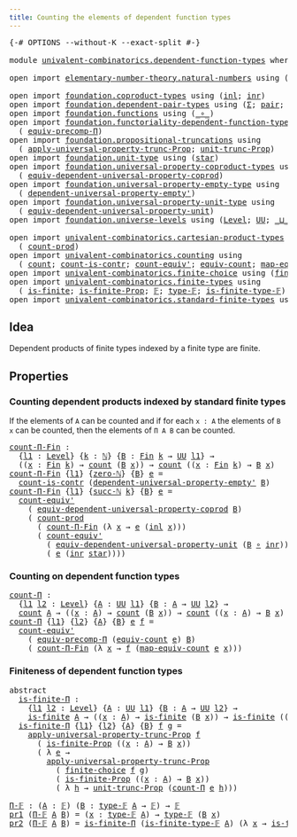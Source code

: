 ```yaml
---
title: Counting the elements of dependent function types
---
```


<pre class="Agda"><a id="75" class="Symbol">{-#</a> <a id="79" class="Keyword">OPTIONS</a> <a id="87" class="Pragma">--without-K</a> <a id="99" class="Pragma">--exact-split</a> <a id="113" class="Symbol">#-}</a>

<a id="118" class="Keyword">module</a> <a id="125" href="univalent-combinatorics.dependent-function-types.html" class="Module">univalent-combinatorics.dependent-function-types</a> <a id="174" class="Keyword">where</a>

<a id="181" class="Keyword">open</a> <a id="186" class="Keyword">import</a> <a id="193" href="elementary-number-theory.natural-numbers.html" class="Module">elementary-number-theory.natural-numbers</a> <a id="234" class="Keyword">using</a> <a id="240" class="Symbol">(</a><a id="241" href="elementary-number-theory.natural-numbers.html#1444" class="Datatype">ℕ</a><a id="242" class="Symbol">;</a> <a id="244" href="elementary-number-theory.natural-numbers.html#1465" class="InductiveConstructor">zero-ℕ</a><a id="250" class="Symbol">;</a> <a id="252" href="elementary-number-theory.natural-numbers.html#1478" class="InductiveConstructor">succ-ℕ</a><a id="258" class="Symbol">)</a>

<a id="261" class="Keyword">open</a> <a id="266" class="Keyword">import</a> <a id="273" href="foundation.coproduct-types.html" class="Module">foundation.coproduct-types</a> <a id="300" class="Keyword">using</a> <a id="306" class="Symbol">(</a><a id="307" href="foundation.coproduct-types.html#1239" class="InductiveConstructor">inl</a><a id="310" class="Symbol">;</a> <a id="312" href="foundation.coproduct-types.html#1262" class="InductiveConstructor">inr</a><a id="315" class="Symbol">)</a>
<a id="317" class="Keyword">open</a> <a id="322" class="Keyword">import</a> <a id="329" href="foundation.dependent-pair-types.html" class="Module">foundation.dependent-pair-types</a> <a id="361" class="Keyword">using</a> <a id="367" class="Symbol">(</a><a id="368" href="foundation-core.dependent-pair-types.html#502" class="Record">Σ</a><a id="369" class="Symbol">;</a> <a id="371" href="foundation-core.dependent-pair-types.html#575" class="InductiveConstructor">pair</a><a id="375" class="Symbol">;</a> <a id="377" href="foundation-core.dependent-pair-types.html#592" class="Field">pr1</a><a id="380" class="Symbol">;</a> <a id="382" href="foundation-core.dependent-pair-types.html#604" class="Field">pr2</a><a id="385" class="Symbol">)</a>
<a id="387" class="Keyword">open</a> <a id="392" class="Keyword">import</a> <a id="399" href="foundation.functions.html" class="Module">foundation.functions</a> <a id="420" class="Keyword">using</a> <a id="426" class="Symbol">(</a><a id="427" href="foundation-core.functions.html#407" class="Function Operator">_∘_</a><a id="430" class="Symbol">)</a>
<a id="432" class="Keyword">open</a> <a id="437" class="Keyword">import</a> <a id="444" href="foundation.functoriality-dependent-function-types.html" class="Module">foundation.functoriality-dependent-function-types</a> <a id="494" class="Keyword">using</a>
  <a id="502" class="Symbol">(</a> <a id="504" href="foundation-core.functoriality-dependent-function-types.html#3849" class="Function">equiv-precomp-Π</a><a id="519" class="Symbol">)</a>
<a id="521" class="Keyword">open</a> <a id="526" class="Keyword">import</a> <a id="533" href="foundation.propositional-truncations.html" class="Module">foundation.propositional-truncations</a> <a id="570" class="Keyword">using</a>
  <a id="578" class="Symbol">(</a> <a id="580" href="foundation.propositional-truncations.html#5581" class="Function">apply-universal-property-trunc-Prop</a><a id="615" class="Symbol">;</a> <a id="617" href="foundation.propositional-truncations.html#2096" class="Function">unit-trunc-Prop</a><a id="632" class="Symbol">)</a>
<a id="634" class="Keyword">open</a> <a id="639" class="Keyword">import</a> <a id="646" href="foundation.unit-type.html" class="Module">foundation.unit-type</a> <a id="667" class="Keyword">using</a> <a id="673" class="Symbol">(</a><a id="674" href="foundation.unit-type.html#1099" class="InductiveConstructor">star</a><a id="678" class="Symbol">)</a>
<a id="680" class="Keyword">open</a> <a id="685" class="Keyword">import</a> <a id="692" href="foundation.universal-property-coproduct-types.html" class="Module">foundation.universal-property-coproduct-types</a> <a id="738" class="Keyword">using</a>
  <a id="746" class="Symbol">(</a> <a id="748" href="foundation.universal-property-coproduct-types.html#1636" class="Function">equiv-dependent-universal-property-coprod</a><a id="789" class="Symbol">)</a>
<a id="791" class="Keyword">open</a> <a id="796" class="Keyword">import</a> <a id="803" href="foundation.universal-property-empty-type.html" class="Module">foundation.universal-property-empty-type</a> <a id="844" class="Keyword">using</a>
  <a id="852" class="Symbol">(</a> <a id="854" href="foundation.universal-property-empty-type.html#2261" class="Function">dependent-universal-property-empty&#39;</a><a id="889" class="Symbol">)</a>
<a id="891" class="Keyword">open</a> <a id="896" class="Keyword">import</a> <a id="903" href="foundation.universal-property-unit-type.html" class="Module">foundation.universal-property-unit-type</a> <a id="943" class="Keyword">using</a>
  <a id="951" class="Symbol">(</a> <a id="953" href="foundation.universal-property-unit-type.html#1671" class="Function">equiv-dependent-universal-property-unit</a><a id="992" class="Symbol">)</a>
<a id="994" class="Keyword">open</a> <a id="999" class="Keyword">import</a> <a id="1006" href="foundation.universe-levels.html" class="Module">foundation.universe-levels</a> <a id="1033" class="Keyword">using</a> <a id="1039" class="Symbol">(</a><a id="1040" href="Agda.Primitive.html#597" class="Postulate">Level</a><a id="1045" class="Symbol">;</a> <a id="1047" href="foundation-core.universe-levels.html#222" class="Primitive">UU</a><a id="1049" class="Symbol">;</a> <a id="1051" href="Agda.Primitive.html#810" class="Primitive Operator">_⊔_</a><a id="1054" class="Symbol">)</a>

<a id="1057" class="Keyword">open</a> <a id="1062" class="Keyword">import</a> <a id="1069" href="univalent-combinatorics.cartesian-product-types.html" class="Module">univalent-combinatorics.cartesian-product-types</a> <a id="1117" class="Keyword">using</a>
  <a id="1125" class="Symbol">(</a> <a id="1127" href="univalent-combinatorics.cartesian-product-types.html#3160" class="Function">count-prod</a><a id="1137" class="Symbol">)</a>
<a id="1139" class="Keyword">open</a> <a id="1144" class="Keyword">import</a> <a id="1151" href="univalent-combinatorics.counting.html" class="Module">univalent-combinatorics.counting</a> <a id="1184" class="Keyword">using</a>
  <a id="1192" class="Symbol">(</a> <a id="1194" href="univalent-combinatorics.counting.html#1901" class="Function">count</a><a id="1199" class="Symbol">;</a> <a id="1201" href="univalent-combinatorics.counting.html#5023" class="Function">count-is-contr</a><a id="1215" class="Symbol">;</a> <a id="1217" href="univalent-combinatorics.counting.html#3709" class="Function">count-equiv&#39;</a><a id="1229" class="Symbol">;</a> <a id="1231" href="univalent-combinatorics.counting.html#2098" class="Function">equiv-count</a><a id="1242" class="Symbol">;</a> <a id="1244" href="univalent-combinatorics.counting.html#2172" class="Function">map-equiv-count</a><a id="1259" class="Symbol">)</a>
<a id="1261" class="Keyword">open</a> <a id="1266" class="Keyword">import</a> <a id="1273" href="univalent-combinatorics.finite-choice.html" class="Module">univalent-combinatorics.finite-choice</a> <a id="1311" class="Keyword">using</a> <a id="1317" class="Symbol">(</a><a id="1318" href="univalent-combinatorics.finite-choice.html#3833" class="Function">finite-choice</a><a id="1331" class="Symbol">)</a>
<a id="1333" class="Keyword">open</a> <a id="1338" class="Keyword">import</a> <a id="1345" href="univalent-combinatorics.finite-types.html" class="Module">univalent-combinatorics.finite-types</a> <a id="1382" class="Keyword">using</a>
  <a id="1390" class="Symbol">(</a> <a id="1392" href="univalent-combinatorics.finite-types.html#4064" class="Function">is-finite</a><a id="1401" class="Symbol">;</a> <a id="1403" href="univalent-combinatorics.finite-types.html#3973" class="Function">is-finite-Prop</a><a id="1417" class="Symbol">;</a> <a id="1419" href="univalent-combinatorics.finite-types.html#4455" class="Function">𝔽</a><a id="1420" class="Symbol">;</a> <a id="1422" href="univalent-combinatorics.finite-types.html#4503" class="Function">type-𝔽</a><a id="1428" class="Symbol">;</a> <a id="1430" href="univalent-combinatorics.finite-types.html#4554" class="Function">is-finite-type-𝔽</a><a id="1446" class="Symbol">)</a>
<a id="1448" class="Keyword">open</a> <a id="1453" class="Keyword">import</a> <a id="1460" href="univalent-combinatorics.standard-finite-types.html" class="Module">univalent-combinatorics.standard-finite-types</a> <a id="1506" class="Keyword">using</a> <a id="1512" class="Symbol">(</a><a id="1513" href="univalent-combinatorics.standard-finite-types.html#2149" class="Function">Fin</a><a id="1516" class="Symbol">)</a>
</pre>
## Idea

Dependent products of finite types indexed by a finite type are finite.

## Properties

### Counting dependent products indexed by standard finite types

If the elements of `A` can be counted and if for each `x : A` the elements of `B x` can be counted, then the elements of `Π A B` can be counted.

<pre class="Agda"><a id="count-Π-Fin"></a><a id="1840" href="univalent-combinatorics.dependent-function-types.html#1840" class="Function">count-Π-Fin</a> <a id="1852" class="Symbol">:</a>
  <a id="1856" class="Symbol">{</a><a id="1857" href="univalent-combinatorics.dependent-function-types.html#1857" class="Bound">l1</a> <a id="1860" class="Symbol">:</a> <a id="1862" href="Agda.Primitive.html#597" class="Postulate">Level</a><a id="1867" class="Symbol">}</a> <a id="1869" class="Symbol">{</a><a id="1870" href="univalent-combinatorics.dependent-function-types.html#1870" class="Bound">k</a> <a id="1872" class="Symbol">:</a> <a id="1874" href="elementary-number-theory.natural-numbers.html#1444" class="Datatype">ℕ</a><a id="1875" class="Symbol">}</a> <a id="1877" class="Symbol">{</a><a id="1878" href="univalent-combinatorics.dependent-function-types.html#1878" class="Bound">B</a> <a id="1880" class="Symbol">:</a> <a id="1882" href="univalent-combinatorics.standard-finite-types.html#2149" class="Function">Fin</a> <a id="1886" href="univalent-combinatorics.dependent-function-types.html#1870" class="Bound">k</a> <a id="1888" class="Symbol">→</a> <a id="1890" href="foundation-core.universe-levels.html#222" class="Primitive">UU</a> <a id="1893" href="univalent-combinatorics.dependent-function-types.html#1857" class="Bound">l1</a><a id="1895" class="Symbol">}</a> <a id="1897" class="Symbol">→</a>
  <a id="1901" class="Symbol">((</a><a id="1903" href="univalent-combinatorics.dependent-function-types.html#1903" class="Bound">x</a> <a id="1905" class="Symbol">:</a> <a id="1907" href="univalent-combinatorics.standard-finite-types.html#2149" class="Function">Fin</a> <a id="1911" href="univalent-combinatorics.dependent-function-types.html#1870" class="Bound">k</a><a id="1912" class="Symbol">)</a> <a id="1914" class="Symbol">→</a> <a id="1916" href="univalent-combinatorics.counting.html#1901" class="Function">count</a> <a id="1922" class="Symbol">(</a><a id="1923" href="univalent-combinatorics.dependent-function-types.html#1878" class="Bound">B</a> <a id="1925" href="univalent-combinatorics.dependent-function-types.html#1903" class="Bound">x</a><a id="1926" class="Symbol">))</a> <a id="1929" class="Symbol">→</a> <a id="1931" href="univalent-combinatorics.counting.html#1901" class="Function">count</a> <a id="1937" class="Symbol">((</a><a id="1939" href="univalent-combinatorics.dependent-function-types.html#1939" class="Bound">x</a> <a id="1941" class="Symbol">:</a> <a id="1943" href="univalent-combinatorics.standard-finite-types.html#2149" class="Function">Fin</a> <a id="1947" href="univalent-combinatorics.dependent-function-types.html#1870" class="Bound">k</a><a id="1948" class="Symbol">)</a> <a id="1950" class="Symbol">→</a> <a id="1952" href="univalent-combinatorics.dependent-function-types.html#1878" class="Bound">B</a> <a id="1954" href="univalent-combinatorics.dependent-function-types.html#1939" class="Bound">x</a><a id="1955" class="Symbol">)</a>
<a id="1957" href="univalent-combinatorics.dependent-function-types.html#1840" class="Function">count-Π-Fin</a> <a id="1969" class="Symbol">{</a><a id="1970" href="univalent-combinatorics.dependent-function-types.html#1970" class="Bound">l1</a><a id="1972" class="Symbol">}</a> <a id="1974" class="Symbol">{</a><a id="1975" href="elementary-number-theory.natural-numbers.html#1465" class="InductiveConstructor">zero-ℕ</a><a id="1981" class="Symbol">}</a> <a id="1983" class="Symbol">{</a><a id="1984" href="univalent-combinatorics.dependent-function-types.html#1984" class="Bound">B</a><a id="1985" class="Symbol">}</a> <a id="1987" href="univalent-combinatorics.dependent-function-types.html#1987" class="Bound">e</a> <a id="1989" class="Symbol">=</a>
  <a id="1993" href="univalent-combinatorics.counting.html#5023" class="Function">count-is-contr</a> <a id="2008" class="Symbol">(</a><a id="2009" href="foundation.universal-property-empty-type.html#2261" class="Function">dependent-universal-property-empty&#39;</a> <a id="2045" href="univalent-combinatorics.dependent-function-types.html#1984" class="Bound">B</a><a id="2046" class="Symbol">)</a>
<a id="2048" href="univalent-combinatorics.dependent-function-types.html#1840" class="Function">count-Π-Fin</a> <a id="2060" class="Symbol">{</a><a id="2061" href="univalent-combinatorics.dependent-function-types.html#2061" class="Bound">l1</a><a id="2063" class="Symbol">}</a> <a id="2065" class="Symbol">{</a><a id="2066" href="elementary-number-theory.natural-numbers.html#1478" class="InductiveConstructor">succ-ℕ</a> <a id="2073" href="univalent-combinatorics.dependent-function-types.html#2073" class="Bound">k</a><a id="2074" class="Symbol">}</a> <a id="2076" class="Symbol">{</a><a id="2077" href="univalent-combinatorics.dependent-function-types.html#2077" class="Bound">B</a><a id="2078" class="Symbol">}</a> <a id="2080" href="univalent-combinatorics.dependent-function-types.html#2080" class="Bound">e</a> <a id="2082" class="Symbol">=</a>
  <a id="2086" href="univalent-combinatorics.counting.html#3709" class="Function">count-equiv&#39;</a>
    <a id="2103" class="Symbol">(</a> <a id="2105" href="foundation.universal-property-coproduct-types.html#1636" class="Function">equiv-dependent-universal-property-coprod</a> <a id="2147" href="univalent-combinatorics.dependent-function-types.html#2077" class="Bound">B</a><a id="2148" class="Symbol">)</a>
    <a id="2154" class="Symbol">(</a> <a id="2156" href="univalent-combinatorics.cartesian-product-types.html#3160" class="Function">count-prod</a>
      <a id="2173" class="Symbol">(</a> <a id="2175" href="univalent-combinatorics.dependent-function-types.html#1840" class="Function">count-Π-Fin</a> <a id="2187" class="Symbol">(λ</a> <a id="2190" href="univalent-combinatorics.dependent-function-types.html#2190" class="Bound">x</a> <a id="2192" class="Symbol">→</a> <a id="2194" href="univalent-combinatorics.dependent-function-types.html#2080" class="Bound">e</a> <a id="2196" class="Symbol">(</a><a id="2197" href="foundation.coproduct-types.html#1239" class="InductiveConstructor">inl</a> <a id="2201" href="univalent-combinatorics.dependent-function-types.html#2190" class="Bound">x</a><a id="2202" class="Symbol">)))</a>
      <a id="2212" class="Symbol">(</a> <a id="2214" href="univalent-combinatorics.counting.html#3709" class="Function">count-equiv&#39;</a>
        <a id="2235" class="Symbol">(</a> <a id="2237" href="foundation.universal-property-unit-type.html#1671" class="Function">equiv-dependent-universal-property-unit</a> <a id="2277" class="Symbol">(</a><a id="2278" href="univalent-combinatorics.dependent-function-types.html#2077" class="Bound">B</a> <a id="2280" href="foundation-core.functions.html#407" class="Function Operator">∘</a> <a id="2282" href="foundation.coproduct-types.html#1262" class="InductiveConstructor">inr</a><a id="2285" class="Symbol">))</a>
        <a id="2296" class="Symbol">(</a> <a id="2298" href="univalent-combinatorics.dependent-function-types.html#2080" class="Bound">e</a> <a id="2300" class="Symbol">(</a><a id="2301" href="foundation.coproduct-types.html#1262" class="InductiveConstructor">inr</a> <a id="2305" href="foundation.unit-type.html#1099" class="InductiveConstructor">star</a><a id="2309" class="Symbol">))))</a>
</pre>
### Counting on dependent function types

<pre class="Agda"><a id="count-Π"></a><a id="2369" href="univalent-combinatorics.dependent-function-types.html#2369" class="Function">count-Π</a> <a id="2377" class="Symbol">:</a>
  <a id="2381" class="Symbol">{</a><a id="2382" href="univalent-combinatorics.dependent-function-types.html#2382" class="Bound">l1</a> <a id="2385" href="univalent-combinatorics.dependent-function-types.html#2385" class="Bound">l2</a> <a id="2388" class="Symbol">:</a> <a id="2390" href="Agda.Primitive.html#597" class="Postulate">Level</a><a id="2395" class="Symbol">}</a> <a id="2397" class="Symbol">{</a><a id="2398" href="univalent-combinatorics.dependent-function-types.html#2398" class="Bound">A</a> <a id="2400" class="Symbol">:</a> <a id="2402" href="foundation-core.universe-levels.html#222" class="Primitive">UU</a> <a id="2405" href="univalent-combinatorics.dependent-function-types.html#2382" class="Bound">l1</a><a id="2407" class="Symbol">}</a> <a id="2409" class="Symbol">{</a><a id="2410" href="univalent-combinatorics.dependent-function-types.html#2410" class="Bound">B</a> <a id="2412" class="Symbol">:</a> <a id="2414" href="univalent-combinatorics.dependent-function-types.html#2398" class="Bound">A</a> <a id="2416" class="Symbol">→</a> <a id="2418" href="foundation-core.universe-levels.html#222" class="Primitive">UU</a> <a id="2421" href="univalent-combinatorics.dependent-function-types.html#2385" class="Bound">l2</a><a id="2423" class="Symbol">}</a> <a id="2425" class="Symbol">→</a>
  <a id="2429" href="univalent-combinatorics.counting.html#1901" class="Function">count</a> <a id="2435" href="univalent-combinatorics.dependent-function-types.html#2398" class="Bound">A</a> <a id="2437" class="Symbol">→</a> <a id="2439" class="Symbol">((</a><a id="2441" href="univalent-combinatorics.dependent-function-types.html#2441" class="Bound">x</a> <a id="2443" class="Symbol">:</a> <a id="2445" href="univalent-combinatorics.dependent-function-types.html#2398" class="Bound">A</a><a id="2446" class="Symbol">)</a> <a id="2448" class="Symbol">→</a> <a id="2450" href="univalent-combinatorics.counting.html#1901" class="Function">count</a> <a id="2456" class="Symbol">(</a><a id="2457" href="univalent-combinatorics.dependent-function-types.html#2410" class="Bound">B</a> <a id="2459" href="univalent-combinatorics.dependent-function-types.html#2441" class="Bound">x</a><a id="2460" class="Symbol">))</a> <a id="2463" class="Symbol">→</a> <a id="2465" href="univalent-combinatorics.counting.html#1901" class="Function">count</a> <a id="2471" class="Symbol">((</a><a id="2473" href="univalent-combinatorics.dependent-function-types.html#2473" class="Bound">x</a> <a id="2475" class="Symbol">:</a> <a id="2477" href="univalent-combinatorics.dependent-function-types.html#2398" class="Bound">A</a><a id="2478" class="Symbol">)</a> <a id="2480" class="Symbol">→</a> <a id="2482" href="univalent-combinatorics.dependent-function-types.html#2410" class="Bound">B</a> <a id="2484" href="univalent-combinatorics.dependent-function-types.html#2473" class="Bound">x</a><a id="2485" class="Symbol">)</a>
<a id="2487" href="univalent-combinatorics.dependent-function-types.html#2369" class="Function">count-Π</a> <a id="2495" class="Symbol">{</a><a id="2496" href="univalent-combinatorics.dependent-function-types.html#2496" class="Bound">l1</a><a id="2498" class="Symbol">}</a> <a id="2500" class="Symbol">{</a><a id="2501" href="univalent-combinatorics.dependent-function-types.html#2501" class="Bound">l2</a><a id="2503" class="Symbol">}</a> <a id="2505" class="Symbol">{</a><a id="2506" href="univalent-combinatorics.dependent-function-types.html#2506" class="Bound">A</a><a id="2507" class="Symbol">}</a> <a id="2509" class="Symbol">{</a><a id="2510" href="univalent-combinatorics.dependent-function-types.html#2510" class="Bound">B</a><a id="2511" class="Symbol">}</a> <a id="2513" href="univalent-combinatorics.dependent-function-types.html#2513" class="Bound">e</a> <a id="2515" href="univalent-combinatorics.dependent-function-types.html#2515" class="Bound">f</a> <a id="2517" class="Symbol">=</a>
  <a id="2521" href="univalent-combinatorics.counting.html#3709" class="Function">count-equiv&#39;</a>
    <a id="2538" class="Symbol">(</a> <a id="2540" href="foundation-core.functoriality-dependent-function-types.html#3849" class="Function">equiv-precomp-Π</a> <a id="2556" class="Symbol">(</a><a id="2557" href="univalent-combinatorics.counting.html#2098" class="Function">equiv-count</a> <a id="2569" href="univalent-combinatorics.dependent-function-types.html#2513" class="Bound">e</a><a id="2570" class="Symbol">)</a> <a id="2572" href="univalent-combinatorics.dependent-function-types.html#2510" class="Bound">B</a><a id="2573" class="Symbol">)</a>
    <a id="2579" class="Symbol">(</a> <a id="2581" href="univalent-combinatorics.dependent-function-types.html#1840" class="Function">count-Π-Fin</a> <a id="2593" class="Symbol">(λ</a> <a id="2596" href="univalent-combinatorics.dependent-function-types.html#2596" class="Bound">x</a> <a id="2598" class="Symbol">→</a> <a id="2600" href="univalent-combinatorics.dependent-function-types.html#2515" class="Bound">f</a> <a id="2602" class="Symbol">(</a><a id="2603" href="univalent-combinatorics.counting.html#2172" class="Function">map-equiv-count</a> <a id="2619" href="univalent-combinatorics.dependent-function-types.html#2513" class="Bound">e</a> <a id="2621" href="univalent-combinatorics.dependent-function-types.html#2596" class="Bound">x</a><a id="2622" class="Symbol">)))</a>
</pre>
### Finiteness of dependent function types

<pre class="Agda"><a id="2683" class="Keyword">abstract</a>
  <a id="is-finite-Π"></a><a id="2694" href="univalent-combinatorics.dependent-function-types.html#2694" class="Function">is-finite-Π</a> <a id="2706" class="Symbol">:</a>
    <a id="2712" class="Symbol">{</a><a id="2713" href="univalent-combinatorics.dependent-function-types.html#2713" class="Bound">l1</a> <a id="2716" href="univalent-combinatorics.dependent-function-types.html#2716" class="Bound">l2</a> <a id="2719" class="Symbol">:</a> <a id="2721" href="Agda.Primitive.html#597" class="Postulate">Level</a><a id="2726" class="Symbol">}</a> <a id="2728" class="Symbol">{</a><a id="2729" href="univalent-combinatorics.dependent-function-types.html#2729" class="Bound">A</a> <a id="2731" class="Symbol">:</a> <a id="2733" href="foundation-core.universe-levels.html#222" class="Primitive">UU</a> <a id="2736" href="univalent-combinatorics.dependent-function-types.html#2713" class="Bound">l1</a><a id="2738" class="Symbol">}</a> <a id="2740" class="Symbol">{</a><a id="2741" href="univalent-combinatorics.dependent-function-types.html#2741" class="Bound">B</a> <a id="2743" class="Symbol">:</a> <a id="2745" href="univalent-combinatorics.dependent-function-types.html#2729" class="Bound">A</a> <a id="2747" class="Symbol">→</a> <a id="2749" href="foundation-core.universe-levels.html#222" class="Primitive">UU</a> <a id="2752" href="univalent-combinatorics.dependent-function-types.html#2716" class="Bound">l2</a><a id="2754" class="Symbol">}</a> <a id="2756" class="Symbol">→</a>
    <a id="2762" href="univalent-combinatorics.finite-types.html#4064" class="Function">is-finite</a> <a id="2772" href="univalent-combinatorics.dependent-function-types.html#2729" class="Bound">A</a> <a id="2774" class="Symbol">→</a> <a id="2776" class="Symbol">((</a><a id="2778" href="univalent-combinatorics.dependent-function-types.html#2778" class="Bound">x</a> <a id="2780" class="Symbol">:</a> <a id="2782" href="univalent-combinatorics.dependent-function-types.html#2729" class="Bound">A</a><a id="2783" class="Symbol">)</a> <a id="2785" class="Symbol">→</a> <a id="2787" href="univalent-combinatorics.finite-types.html#4064" class="Function">is-finite</a> <a id="2797" class="Symbol">(</a><a id="2798" href="univalent-combinatorics.dependent-function-types.html#2741" class="Bound">B</a> <a id="2800" href="univalent-combinatorics.dependent-function-types.html#2778" class="Bound">x</a><a id="2801" class="Symbol">))</a> <a id="2804" class="Symbol">→</a> <a id="2806" href="univalent-combinatorics.finite-types.html#4064" class="Function">is-finite</a> <a id="2816" class="Symbol">((</a><a id="2818" href="univalent-combinatorics.dependent-function-types.html#2818" class="Bound">x</a> <a id="2820" class="Symbol">:</a> <a id="2822" href="univalent-combinatorics.dependent-function-types.html#2729" class="Bound">A</a><a id="2823" class="Symbol">)</a> <a id="2825" class="Symbol">→</a> <a id="2827" href="univalent-combinatorics.dependent-function-types.html#2741" class="Bound">B</a> <a id="2829" href="univalent-combinatorics.dependent-function-types.html#2818" class="Bound">x</a><a id="2830" class="Symbol">)</a>
  <a id="2834" href="univalent-combinatorics.dependent-function-types.html#2694" class="Function">is-finite-Π</a> <a id="2846" class="Symbol">{</a><a id="2847" href="univalent-combinatorics.dependent-function-types.html#2847" class="Bound">l1</a><a id="2849" class="Symbol">}</a> <a id="2851" class="Symbol">{</a><a id="2852" href="univalent-combinatorics.dependent-function-types.html#2852" class="Bound">l2</a><a id="2854" class="Symbol">}</a> <a id="2856" class="Symbol">{</a><a id="2857" href="univalent-combinatorics.dependent-function-types.html#2857" class="Bound">A</a><a id="2858" class="Symbol">}</a> <a id="2860" class="Symbol">{</a><a id="2861" href="univalent-combinatorics.dependent-function-types.html#2861" class="Bound">B</a><a id="2862" class="Symbol">}</a> <a id="2864" href="univalent-combinatorics.dependent-function-types.html#2864" class="Bound">f</a> <a id="2866" href="univalent-combinatorics.dependent-function-types.html#2866" class="Bound">g</a> <a id="2868" class="Symbol">=</a>
    <a id="2874" href="foundation.propositional-truncations.html#5581" class="Function">apply-universal-property-trunc-Prop</a> <a id="2910" href="univalent-combinatorics.dependent-function-types.html#2864" class="Bound">f</a>
      <a id="2918" class="Symbol">(</a> <a id="2920" href="univalent-combinatorics.finite-types.html#3973" class="Function">is-finite-Prop</a> <a id="2935" class="Symbol">((</a><a id="2937" href="univalent-combinatorics.dependent-function-types.html#2937" class="Bound">x</a> <a id="2939" class="Symbol">:</a> <a id="2941" href="univalent-combinatorics.dependent-function-types.html#2857" class="Bound">A</a><a id="2942" class="Symbol">)</a> <a id="2944" class="Symbol">→</a> <a id="2946" href="univalent-combinatorics.dependent-function-types.html#2861" class="Bound">B</a> <a id="2948" href="univalent-combinatorics.dependent-function-types.html#2937" class="Bound">x</a><a id="2949" class="Symbol">))</a>
      <a id="2958" class="Symbol">(</a> <a id="2960" class="Symbol">λ</a> <a id="2962" href="univalent-combinatorics.dependent-function-types.html#2962" class="Bound">e</a> <a id="2964" class="Symbol">→</a>
        <a id="2974" href="foundation.propositional-truncations.html#5581" class="Function">apply-universal-property-trunc-Prop</a>
          <a id="3020" class="Symbol">(</a> <a id="3022" href="univalent-combinatorics.finite-choice.html#3833" class="Function">finite-choice</a> <a id="3036" href="univalent-combinatorics.dependent-function-types.html#2864" class="Bound">f</a> <a id="3038" href="univalent-combinatorics.dependent-function-types.html#2866" class="Bound">g</a><a id="3039" class="Symbol">)</a>
          <a id="3051" class="Symbol">(</a> <a id="3053" href="univalent-combinatorics.finite-types.html#3973" class="Function">is-finite-Prop</a> <a id="3068" class="Symbol">((</a><a id="3070" href="univalent-combinatorics.dependent-function-types.html#3070" class="Bound">x</a> <a id="3072" class="Symbol">:</a> <a id="3074" href="univalent-combinatorics.dependent-function-types.html#2857" class="Bound">A</a><a id="3075" class="Symbol">)</a> <a id="3077" class="Symbol">→</a> <a id="3079" href="univalent-combinatorics.dependent-function-types.html#2861" class="Bound">B</a> <a id="3081" href="univalent-combinatorics.dependent-function-types.html#3070" class="Bound">x</a><a id="3082" class="Symbol">))</a>
          <a id="3095" class="Symbol">(</a> <a id="3097" class="Symbol">λ</a> <a id="3099" href="univalent-combinatorics.dependent-function-types.html#3099" class="Bound">h</a> <a id="3101" class="Symbol">→</a> <a id="3103" href="foundation.propositional-truncations.html#2096" class="Function">unit-trunc-Prop</a> <a id="3119" class="Symbol">(</a><a id="3120" href="univalent-combinatorics.dependent-function-types.html#2369" class="Function">count-Π</a> <a id="3128" href="univalent-combinatorics.dependent-function-types.html#2962" class="Bound">e</a> <a id="3130" href="univalent-combinatorics.dependent-function-types.html#3099" class="Bound">h</a><a id="3131" class="Symbol">)))</a>

<a id="Π-𝔽"></a><a id="3136" href="univalent-combinatorics.dependent-function-types.html#3136" class="Function">Π-𝔽</a> <a id="3140" class="Symbol">:</a> <a id="3142" class="Symbol">(</a><a id="3143" href="univalent-combinatorics.dependent-function-types.html#3143" class="Bound">A</a> <a id="3145" class="Symbol">:</a> <a id="3147" href="univalent-combinatorics.finite-types.html#4455" class="Function">𝔽</a><a id="3148" class="Symbol">)</a> <a id="3150" class="Symbol">(</a><a id="3151" href="univalent-combinatorics.dependent-function-types.html#3151" class="Bound">B</a> <a id="3153" class="Symbol">:</a> <a id="3155" href="univalent-combinatorics.finite-types.html#4503" class="Function">type-𝔽</a> <a id="3162" href="univalent-combinatorics.dependent-function-types.html#3143" class="Bound">A</a> <a id="3164" class="Symbol">→</a> <a id="3166" href="univalent-combinatorics.finite-types.html#4455" class="Function">𝔽</a><a id="3167" class="Symbol">)</a> <a id="3169" class="Symbol">→</a> <a id="3171" href="univalent-combinatorics.finite-types.html#4455" class="Function">𝔽</a>
<a id="3173" href="foundation-core.dependent-pair-types.html#592" class="Field">pr1</a> <a id="3177" class="Symbol">(</a><a id="3178" href="univalent-combinatorics.dependent-function-types.html#3136" class="Function">Π-𝔽</a> <a id="3182" href="univalent-combinatorics.dependent-function-types.html#3182" class="Bound">A</a> <a id="3184" href="univalent-combinatorics.dependent-function-types.html#3184" class="Bound">B</a><a id="3185" class="Symbol">)</a> <a id="3187" class="Symbol">=</a> <a id="3189" class="Symbol">(</a><a id="3190" href="univalent-combinatorics.dependent-function-types.html#3190" class="Bound">x</a> <a id="3192" class="Symbol">:</a> <a id="3194" href="univalent-combinatorics.finite-types.html#4503" class="Function">type-𝔽</a> <a id="3201" href="univalent-combinatorics.dependent-function-types.html#3182" class="Bound">A</a><a id="3202" class="Symbol">)</a> <a id="3204" class="Symbol">→</a> <a id="3206" href="univalent-combinatorics.finite-types.html#4503" class="Function">type-𝔽</a> <a id="3213" class="Symbol">(</a><a id="3214" href="univalent-combinatorics.dependent-function-types.html#3184" class="Bound">B</a> <a id="3216" href="univalent-combinatorics.dependent-function-types.html#3190" class="Bound">x</a><a id="3217" class="Symbol">)</a>
<a id="3219" href="foundation-core.dependent-pair-types.html#604" class="Field">pr2</a> <a id="3223" class="Symbol">(</a><a id="3224" href="univalent-combinatorics.dependent-function-types.html#3136" class="Function">Π-𝔽</a> <a id="3228" href="univalent-combinatorics.dependent-function-types.html#3228" class="Bound">A</a> <a id="3230" href="univalent-combinatorics.dependent-function-types.html#3230" class="Bound">B</a><a id="3231" class="Symbol">)</a> <a id="3233" class="Symbol">=</a> <a id="3235" href="univalent-combinatorics.dependent-function-types.html#2694" class="Function">is-finite-Π</a> <a id="3247" class="Symbol">(</a><a id="3248" href="univalent-combinatorics.finite-types.html#4554" class="Function">is-finite-type-𝔽</a> <a id="3265" href="univalent-combinatorics.dependent-function-types.html#3228" class="Bound">A</a><a id="3266" class="Symbol">)</a> <a id="3268" class="Symbol">(λ</a> <a id="3271" href="univalent-combinatorics.dependent-function-types.html#3271" class="Bound">x</a> <a id="3273" class="Symbol">→</a> <a id="3275" href="univalent-combinatorics.finite-types.html#4554" class="Function">is-finite-type-𝔽</a> <a id="3292" class="Symbol">(</a><a id="3293" href="univalent-combinatorics.dependent-function-types.html#3230" class="Bound">B</a> <a id="3295" href="univalent-combinatorics.dependent-function-types.html#3271" class="Bound">x</a><a id="3296" class="Symbol">))</a>
</pre>